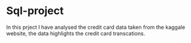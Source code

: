 # Sql-project
In this prject I have analysed the credit card data taken from the kaggale website, the data highlights the credit card transcations.
